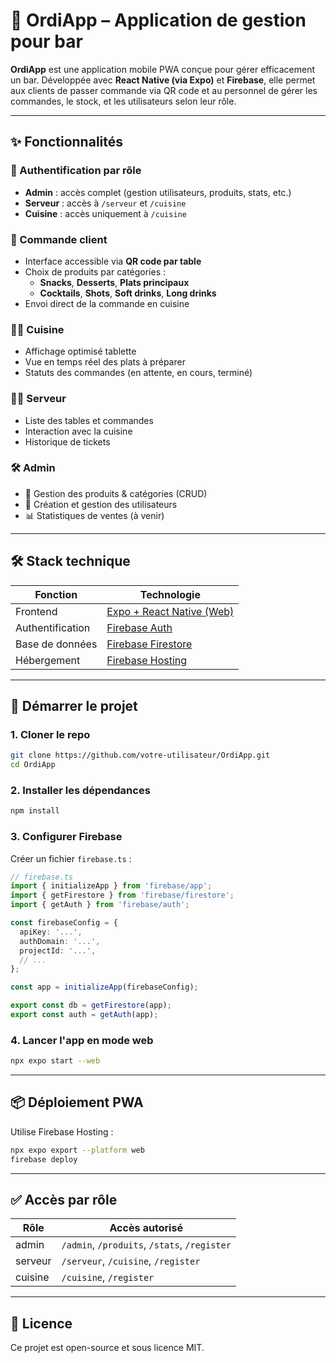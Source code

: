 # 🍹 OrdiApp – Application de gestion pour bar

**OrdiApp** est une application mobile PWA conçue pour gérer efficacement un bar. Développée avec **React Native (via Expo)** et **Firebase**, elle permet aux clients de passer commande via QR code et au personnel de gérer les commandes, le stock, et les utilisateurs selon leur rôle.

---

## ✨ Fonctionnalités

### 🔐 Authentification par rôle
- **Admin** : accès complet (gestion utilisateurs, produits, stats, etc.)
- **Serveur** : accès à `/serveur` et `/cuisine`
- **Cuisine** : accès uniquement à `/cuisine`

### 📲 Commande client
- Interface accessible via **QR code par table**
- Choix de produits par catégories :
  - **Snacks**, **Desserts**, **Plats principaux**
  - **Cocktails**, **Shots**, **Soft drinks**, **Long drinks**
- Envoi direct de la commande en cuisine

### 🧑‍🍳 Cuisine
- Affichage optimisé tablette
- Vue en temps réel des plats à préparer
- Statuts des commandes (en attente, en cours, terminé)

### 👨‍💼 Serveur
- Liste des tables et commandes
- Interaction avec la cuisine
- Historique de tickets

### 🛠 Admin
- 🔧 Gestion des produits & catégories (CRUD)
- 👥 Création et gestion des utilisateurs
- 📊 Statistiques de ventes (à venir)

---

## 🛠 Stack technique

| Fonction | Technologie |
|----------|-------------|
| Frontend | [Expo + React Native (Web)](https://expo.dev) |
| Authentification | [Firebase Auth](https://firebase.google.com/products/auth) |
| Base de données | [Firebase Firestore](https://firebase.google.com/products/firestore) |
| Hébergement | [Firebase Hosting](https://firebase.google.com/products/hosting) |

---

## 🚀 Démarrer le projet

### 1. Cloner le repo

```bash
git clone https://github.com/votre-utilisateur/OrdiApp.git
cd OrdiApp
```

### 2. Installer les dépendances

```bash
npm install
```

### 3. Configurer Firebase

Créer un fichier `firebase.ts` :

```ts
// firebase.ts
import { initializeApp } from 'firebase/app';
import { getFirestore } from 'firebase/firestore';
import { getAuth } from 'firebase/auth';

const firebaseConfig = {
  apiKey: '...',
  authDomain: '...',
  projectId: '...',
  // ...
};

const app = initializeApp(firebaseConfig);

export const db = getFirestore(app);
export const auth = getAuth(app);
```

### 4. Lancer l'app en mode web

```bash
npx expo start --web
```

---

## 📦 Déploiement PWA

Utilise Firebase Hosting :

```bash
npx expo export --platform web
firebase deploy
```

---

## ✅ Accès par rôle

| Rôle     | Accès autorisé            |
|----------|----------------------------|
| admin    | `/admin`, `/produits`, `/stats`, `/register` |
| serveur  | `/serveur`, `/cuisine`, `/register`     |
| cuisine  | `/cuisine`, `/register`      |

---

## 📄 Licence

Ce projet est open-source et sous licence MIT.
